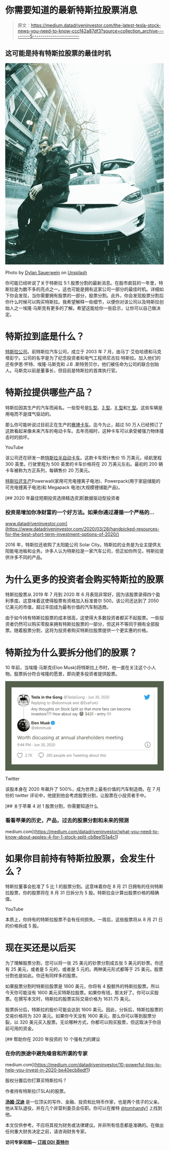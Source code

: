 # 你需要知道的最新特斯拉股票消息

> 原文：<https://medium.datadriveninvestor.com/the-latest-tesla-stock-news-you-need-to-know-cccf42a87df3?source=collection_archive---------5----------------------->

## 这可能是持有特斯拉股票的最佳时机

![](img/fd37b4e969b7adf9ba537961b26ba0c1.png)

Photo by [Dylan Sauerwein](https://unsplash.com/@rawdyl?utm_source=unsplash&utm_medium=referral&utm_content=creditCopyText) on [Unsplash](https://unsplash.com/s/photos/tesla?utm_source=unsplash&utm_medium=referral&utm_content=creditCopyText)

你可能已经听说了关于特斯拉 5:1 股票分割的最新消息。在股市疯狂的一年里，特斯拉是为数不多的亮点之一。这也可能是拥有这家公司一部分的最佳时机。详细如下你会发现，当你需要拥有股票的一部分，股票分割。此外，你会发现股票分割后你什么时候可以购买特斯拉。我希望解释一些细节，以便你对该公司以及特斯拉创始人之一埃隆·马斯克有更多的了解。希望这能给你一些启示，让你可以自己做决定。

# 特斯拉到底是什么？

[特斯拉公司](https://en.wikipedia.org/wiki/Tesla,_Inc.)。前特斯拉汽车公司，成立于 2003 年 7 月，由马丁·艾伯哈德和马克塔彭宁。公司的名字是为了纪念投资者和电气工程师尼古拉·特斯拉。加入他们的还有伊恩·怀特、埃隆·马斯克和 J.B .斯特劳贝尔，他们被任命为公司的联合创始人。马斯克以前是董事长，但目前是特斯拉的首席执行官。

# 特斯拉提供哪些产品？

特斯拉因其生产的汽车而闻名。一些型号是[S 型](https://www.tesla.com/models)、[3 型](https://www.tesla.com/model3)、[X 型](https://www.tesla.com/modelx)和[Y 型](https://www.tesla.com/modely)。这些车辆是用电而不是煤气驱动的。

那么你可能听说过目前正在生产的[赛博卡车](https://electrek.co/guides/tesla-cybertruck/)。迄今为止，超过 50 万人已经预订了这款看起来像未来汽车的电动卡车。去年亮相时，这种卡车可以承受被强力物体撞击时的损坏。

YouTube

该公司还在研发一款[特斯拉半自动卡车](https://www.trucks.com/tesla/semi/)。这款卡车预计售价 15 万美元，续航里程 300 英里。行驶里程为 500 英里的卡车价格将在 20 万美元左右。最初的 200 辆卡车被称为方正系列，每辆售价 20 万美元。

[特斯拉还生产](https://en.wikipedia.org/wiki/Tesla,_Inc.)Powerwall(家用可充电锂离子电池)、Powerpack(用于家庭储能的可充电锂离子电池)和 Megapack 电池(大规模锂储能产品)。

[](https://www.datadriveninvestor.com/2020/03/28/handpicked-resources-for-the-best-short-term-investment-options-of-2020/) [## 2020 年最佳短期投资选择精选资源|数据驱动型投资者

### 投资是增加你净财富的一个好方法。如果你通过遵循一个严格的…

www.datadriveninvestor.com](https://www.datadriveninvestor.com/2020/03/28/handpicked-resources-for-the-best-short-term-investment-options-of-2020/) 

2016 年，特斯拉还收购了太阳能公司 Solar City。特斯拉的业务是为业主提供太阳能电池板和业务。许多人认为特斯拉是一家汽车公司，但正如你所见，特斯拉提供许多不同的产品。

# 为什么更多的投资者会购买特斯拉的股票

特斯拉股票从 2019 年 7 月到 2020 年 6 月表现非常好，因为该股票录得四个盈利季度。这意味着这使得股票有资格加入标准普尔 500。该公司还达到了 2050 亿美元的市值，超过丰田成为最有价值的汽车制造商。

由于如今持有特斯拉股票的成本很高，这使得大多数投资者都买不起股票。一些投资者仍然可以购买零股来拥有特斯拉股票的一部分，但这并不等同于拥有全部股票。随着股票分割，这将为投资者购买特斯拉股票提供一个更实惠的价格。

# 特斯拉为什么要拆分他们的股票？

10 年前，当埃隆·马斯克(Elon Musk)将特斯拉上市时，他一直在关注这个小人物。股票拆分符合埃隆的愿景，即向更多投资者提供股票。

![](img/075b7f1a62bdb4ee035c3af1f76b6ef6.png)

Twitter

该股本身在 2020 年飙升了 500%，成为世界上最有价值的汽车制造商。在 7 月份的 twitter 评论中，他提到他会考虑股票分割，让股票在小投资者手中。

[](https://medium.com/datadriveninvestor/what-you-need-to-know-about-apples-4-for-1-stock-split-cb8ee151a4c1) [## 关于苹果 4 对 1 股票分割，你需要知道什么

### 看看苹果的历史，产品，过去的股票分割和未来的预测

medium.com](https://medium.com/datadriveninvestor/what-you-need-to-know-about-apples-4-for-1-stock-split-cb8ee151a4c1) 

# 如果你目前持有特斯拉股票，会发生什么？

特斯拉董事会批准了 5 比 1 的股票分割。这意味着你在 8 月 21 日拥有的任何特斯拉股票，你的股票将在 8 月 31 日拆分为 5 股。特斯拉会计算出股票价格的精确值。

YouTube

本质上，你持有的特斯拉股票不会有任何损失。一周后，这些股票将从 8 月 21 日的价格拆成 5 股。

# 现在买还是以后买

为了理解股票分割，您可以将一张 25 美元的钞票分割成五张 5 美元的钞票。你还有 25 美元，或者是 5 元的，或者是 5 元的。两种美元形式都等于 25 美元。股票分割也是如此。你还有同样多的股票。

如果股票分割时特斯拉股票是 1600 美元，你将有 4 股额外的特斯拉股票。所以今天你可能没有 1600 美元买特斯拉股票。如果你有钱，那太好了。你可以买股票。在撰写本文时，特斯拉的股票实际交易价格为 1631.75 美元。

股票拆分后，特斯拉的股价可能会达到 1600 美元。因此，分拆后，特斯拉股票的交易价格将为 320 美元。如果你今天没有 1600 美元，那么你可以等到股票分裂，以 320 美元买入股票。无论哪种方式，你都可以购买股票，但这取决于你目前可用的资金。

[](https://medium.com/datadriveninvestor/10-powerful-tips-to-help-you-invest-in-2020-be40ecb8edf1) [## 帮助你在 2020 年投资的 10 个强有力的建议

### 在你的旅途中避免噪音和所谓的专家

medium.com](https://medium.com/datadriveninvestor/10-powerful-tips-to-help-you-invest-in-2020-be40ecb8edf1) 

股权分置后你打算买特斯拉吗？

作者持有特斯拉(TSLA)的股票。

[**汤姆·汉迪**](https://medium.com/@tomhandy1) 是一位顶尖的写作、金融、投资和比特币作家，也是两个孩子的父亲。他从军队退役，并在几个非营利委员会任职。你可以在推特 [@tomhandy1](http://www.twitter.com/tomhandy1) 上找到他。

本文仅供参考。不应将其视为财务或法律建议。并非所有信息都是准确的。在做出任何重大财务决定之前，请咨询财务专家。

**访问专家视图—** [**订阅 DDI 英特尔**](https://datadriveninvestor.com/ddi-intel)
